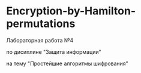# Encryption-by-Hamilton-permutations

Лабораторная работа №4

по дисиплине "Защита информации"

на тему "Простейшие алгоритмы шифрования"
